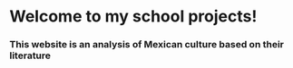 <h1>Welcome to my school projects!</h1>
<h3>This website is an analysis of Mexican culture based on their literature</h3>